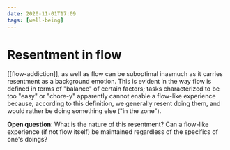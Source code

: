 ```yaml
---
date: 2020-11-01T17:09
tags: [well-being]
---
```


# Resentment in flow

[[flow-addiction]], as well as flow can be suboptimal inasmuch as it carries resentment as a background emotion. This is evident in the way flow is defined in terms of "balance" of certain factors; tasks characterized to be too "easy" or "chore-y" apparently cannot enable a flow-like experience because, according to this definition, we generally resent doing them, and would rather be doing something else ("in the zone").

**Open question**: What is the nature of this resentment? Can a flow-like experience (if not flow itself) be maintained regardless of the specifics of one's doings?